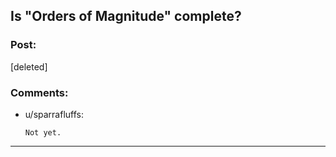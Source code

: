 ## Is "Orders of Magnitude" complete?

### Post:

[deleted]

### Comments:

- u/sparrafluffs:
  ```
  Not yet.
  ```

---

